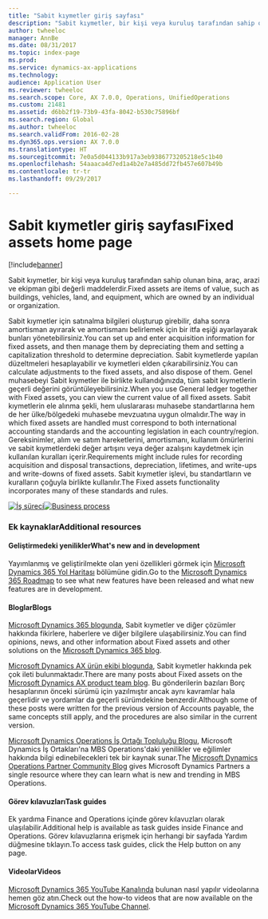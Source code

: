 ```yaml
---
title: "Sabit kıymetler giriş sayfası"
description: "Sabit kıymetler, bir kişi veya kuruluş tarafından sahip olunan bina, araç, arazi ve ekipman gibi değerli maddelerdir."
author: twheeloc
manager: AnnBe
ms.date: 08/31/2017
ms.topic: index-page
ms.prod: 
ms.service: dynamics-ax-applications
ms.technology: 
audience: Application User
ms.reviewer: twheeloc
ms.search.scope: Core, AX 7.0.0, Operations, UnifiedOperations
ms.custom: 21481
ms.assetid: d6bb2f19-73b9-43fa-8042-b530c75896bf
ms.search.region: Global
ms.author: twheeloc
ms.search.validFrom: 2016-02-28
ms.dyn365.ops.version: AX 7.0.0
ms.translationtype: HT
ms.sourcegitcommit: 7e0a5d044133b917a3eb9386773205218e5c1b40
ms.openlocfilehash: 54aaaca4d7ed1a4b2e7a485dd72fb457e607b49b
ms.contentlocale: tr-tr
ms.lasthandoff: 09/29/2017

---
```


# <a name="fixed-assets-home-page"></a><span data-ttu-id="fb0ea-103">Sabit kıymetler giriş sayfası</span><span class="sxs-lookup"><span data-stu-id="fb0ea-103">Fixed assets home page</span></span>

[!include[banner](../includes/banner.md)]


<span data-ttu-id="fb0ea-104">Sabit kıymetler, bir kişi veya kuruluş tarafından sahip olunan bina, araç, arazi ve ekipman gibi değerli maddelerdir.</span><span class="sxs-lookup"><span data-stu-id="fb0ea-104">Fixed assets are items of value, such as buildings, vehicles, land, and equipment, which are owned by an individual or organization.</span></span> 

<span data-ttu-id="fb0ea-105">Sabit kıymetler için satınalma bilgileri oluşturup girebilir, daha sonra amortisman ayırarak ve amortismanı belirlemek için bir itfa eşiği ayarlayarak bunları yönetebilirsiniz.</span><span class="sxs-lookup"><span data-stu-id="fb0ea-105">You can set up and enter acquisition information for fixed assets, and then manage them by depreciating them and setting a capitalization threshold to determine depreciation.</span></span> <span data-ttu-id="fb0ea-106">Sabit kıymetlerde yapılan düzeltmeleri hesaplayabilir ve kıymetleri elden çıkarabilirsiniz.</span><span class="sxs-lookup"><span data-stu-id="fb0ea-106">You can calculate adjustments to the fixed assets, and also dispose of them.</span></span> <span data-ttu-id="fb0ea-107">Genel muhasebeyi Sabit kıymetler ile birlikte kullandığınızda, tüm sabit kıymetlerin geçerli değerini görüntüleyebilirsiniz.</span><span class="sxs-lookup"><span data-stu-id="fb0ea-107">When you use General ledger together with Fixed assets, you can view the current value of all fixed assets.</span></span> <span data-ttu-id="fb0ea-108">Sabit kıymetlerin ele alınma şekli, hem uluslararası muhasebe standartlarına hem de her ülke/bölgedeki muhasebe mevzuatına uygun olmalıdır.</span><span class="sxs-lookup"><span data-stu-id="fb0ea-108">The way in which fixed assets are handled must correspond to both international accounting standards and the accounting legislation in each country/region.</span></span> <span data-ttu-id="fb0ea-109">Gereksinimler, alım ve satım hareketlerini, amortismanı, kullanım ömürlerini ve sabit kıymetlerdeki değer artışını veya değer azalışını kaydetmek için kullanılan kuralları içerir.</span><span class="sxs-lookup"><span data-stu-id="fb0ea-109">Requirements might include rules for recording acquisition and disposal transactions, depreciation, lifetimes, and write-ups and write-downs of fixed assets.</span></span> <span data-ttu-id="fb0ea-110">Sabit kıymetler işlevi, bu standartların ve kuralların çoğuyla birlikte kullanılır.</span><span class="sxs-lookup"><span data-stu-id="fb0ea-110">The Fixed assets functionality incorporates many of these standards and rules.</span></span>

<span data-ttu-id="fb0ea-111">[![İş süreci](./media/FA-process.PNG)](./media/FA-process.PNG)</span><span class="sxs-lookup"><span data-stu-id="fb0ea-111">[![Business process](./media/FA-process.PNG)](./media/FA-process.PNG)</span></span>



### <a name="additional-resources"></a><span data-ttu-id="fb0ea-112">Ek kaynaklar</span><span class="sxs-lookup"><span data-stu-id="fb0ea-112">Additional resources</span></span>

#### <a name="whats-new-and-in-development"></a><span data-ttu-id="fb0ea-113">Geliştirmedeki yenilikler</span><span class="sxs-lookup"><span data-stu-id="fb0ea-113">What's new and in development</span></span>

<span data-ttu-id="fb0ea-114">Yayımlanmış ve geliştirilmekte olan yeni özellikleri görmek için [Microsoft Dynamics 365 Yol Haritası](https://roadmap.dynamics.com/) bölümüne gidin.</span><span class="sxs-lookup"><span data-stu-id="fb0ea-114">Go to the [Microsoft Dynamics 365 Roadmap](https://roadmap.dynamics.com/) to see what new features have been released and what new features are in development.</span></span> 

#### <a name="blogs"></a><span data-ttu-id="fb0ea-115">Bloglar</span><span class="sxs-lookup"><span data-stu-id="fb0ea-115">Blogs</span></span>

<span data-ttu-id="fb0ea-116">[Microsoft Dynamics 365 blogunda](https://community.dynamics.com/b/msftdynamicsblog?c=Enterprise), Sabit kıymetler ve diğer çözümler hakkında fikirlere, haberlere ve diğer bilgilere ulaşabilirsiniz.</span><span class="sxs-lookup"><span data-stu-id="fb0ea-116">You can find opinions, news, and other information about Fixed assets and other solutions on the [Microsoft Dynamics 365 blog](https://community.dynamics.com/b/msftdynamicsblog?c=Enterprise).</span></span>

<span data-ttu-id="fb0ea-117">[Microsoft Dynamics AX ürün ekibi blogunda](https://blogs.msdn.microsoft.com/dax/), Sabit kıymetler hakkında pek çok ileti bulunmaktadır.</span><span class="sxs-lookup"><span data-stu-id="fb0ea-117">There are many posts about Fixed assets on the [Microsoft Dynamics AX product team blog](https://blogs.msdn.microsoft.com/dax/).</span></span> <span data-ttu-id="fb0ea-118">Bu gönderilerin bazıları Borç hesaplarının önceki sürümü için yazılmıştır ancak aynı kavramlar hala geçerlidir ve yordamlar da geçerli sürümdekine benzerdir.</span><span class="sxs-lookup"><span data-stu-id="fb0ea-118">Although some of these posts were written for the previous version of Accounts payable, the same concepts still apply, and the procedures are also similar in the current version.</span></span>

<span data-ttu-id="fb0ea-119">[Microsoft Dynamics Operations İş Ortağı Topluluğu Blogu](https://community.dynamics.com/partner/b/operationspartnercommunityblog), Microsoft Dynamics İş Ortakları'na MBS Operations'daki yenilikler ve eğilimler hakkında bilgi edinebilecekleri tek bir kaynak sunar.</span><span class="sxs-lookup"><span data-stu-id="fb0ea-119">The [Microsoft Dynamics Operations Partner Community Blog](https://community.dynamics.com/partner/b/operationspartnercommunityblog) gives Microsoft Dynamics Partners a single resource where they can learn what is new and trending in MBS Operations.</span></span>

#### <a name="task-guides"></a><span data-ttu-id="fb0ea-120">Görev kılavuzları</span><span class="sxs-lookup"><span data-stu-id="fb0ea-120">Task guides</span></span>
<span data-ttu-id="fb0ea-121">Ek yardıma Finance and Operations içinde görev kılavuzları olarak ulaşılabilir.</span><span class="sxs-lookup"><span data-stu-id="fb0ea-121">Additional help is available as task guides inside Finance and Operations.</span></span> <span data-ttu-id="fb0ea-122">Görev kılavuzlarına erişmek için herhangi bir sayfada Yardım düğmesine tıklayın.</span><span class="sxs-lookup"><span data-stu-id="fb0ea-122">To access task guides, click the Help button on any page.</span></span>

#### <a name="videos"></a><span data-ttu-id="fb0ea-123">Videolar</span><span class="sxs-lookup"><span data-stu-id="fb0ea-123">Videos</span></span>

<span data-ttu-id="fb0ea-124">[Microsoft Dynamics 365 YouTube Kanalında](https://www.youtube.com/channel/UCJGCg4rB3QSs8y_1FquelBQ) bulunan nasıl yapılır videolarına hemen göz atın.</span><span class="sxs-lookup"><span data-stu-id="fb0ea-124">Check out the how-to videos that are now available on the [Microsoft Dynamics 365 YouTube Channel](https://www.youtube.com/channel/UCJGCg4rB3QSs8y_1FquelBQ).</span></span>







